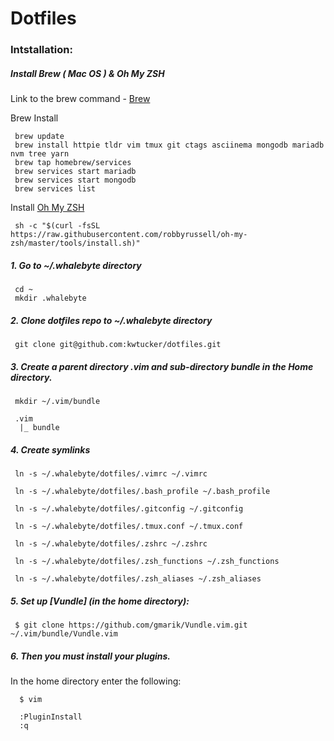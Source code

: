 # Dotfiles

### Intstallation:

##### Install Brew ( Mac OS ) & Oh My ZSH

Link to the brew command - [Brew](https://brew.sh/)

Brew Install

```
 brew update
 brew install httpie tldr vim tmux git ctags asciinema mongodb mariadb nvm tree yarn
 brew tap homebrew/services
 brew services start mariadb
 brew services start mongodb
 brew services list
```

Install [Oh My ZSH](https://github.com/robbyrussell/oh-my-zsh)

```
 sh -c "$(curl -fsSL https://raw.githubusercontent.com/robbyrussell/oh-my-zsh/master/tools/install.sh)"
```

##### 1. Go to ~/.whalebyte directory

```
 cd ~
 mkdir .whalebyte
```

##### 2. Clone dotfiles repo to ~/.whalebyte directory

```
 git clone git@github.com:kwtucker/dotfiles.git
```

##### 3. Create a parent directory .vim and sub-directory bundle in the Home directory.

```
 mkdir ~/.vim/bundle
```

```
 .vim
  |_ bundle
```

##### 4. Create symlinks

```
 ln -s ~/.whalebyte/dotfiles/.vimrc ~/.vimrc

 ln -s ~/.whalebyte/dotfiles/.bash_profile ~/.bash_profile

 ln -s ~/.whalebyte/dotfiles/.gitconfig ~/.gitconfig

 ln -s ~/.whalebyte/dotfiles/.tmux.conf ~/.tmux.conf

 ln -s ~/.whalebyte/dotfiles/.zshrc ~/.zshrc

 ln -s ~/.whalebyte/dotfiles/.zsh_functions ~/.zsh_functions

 ln -s ~/.whalebyte/dotfiles/.zsh_aliases ~/.zsh_aliases
```

##### 5. Set up [Vundle] (in the home directory):

```
 $ git clone https://github.com/gmarik/Vundle.vim.git ~/.vim/bundle/Vundle.vim
```

##### 6. Then you must install your plugins.

In the home directory enter the following:

```shell
  $ vim

  :PluginInstall
  :q
```
